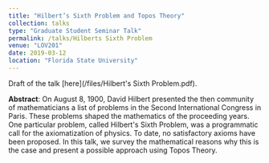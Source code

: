 ```yaml
---
title: "Hilbert’s Sixth Problem and Topos Theory"
collection: talks
type: "Graduate Student Seminar Talk"
permalink: /talks/Hilberts Sixth Problem
venue: "LOV201"
date: 2019-03-12
location: "Florida State University"
---
```


Draft of the talk [here](/files/Hilbert's Sixth Problem.pdf).

**Abstract**: On August 8, 1900, David Hilbert presented the then community of mathematicians a list of problems in the Second International Congress in Paris. These problems shaped the mathematics of the proceeding years. One particular problem, called Hilbert&apos;s Sixth Problem, was a programmatic call for the axiomatization of physics. To date, no satisfactory axioms have been proposed. In this talk, we survey the mathematical reasons why this is the case and present a possible approach using Topos Theory.
